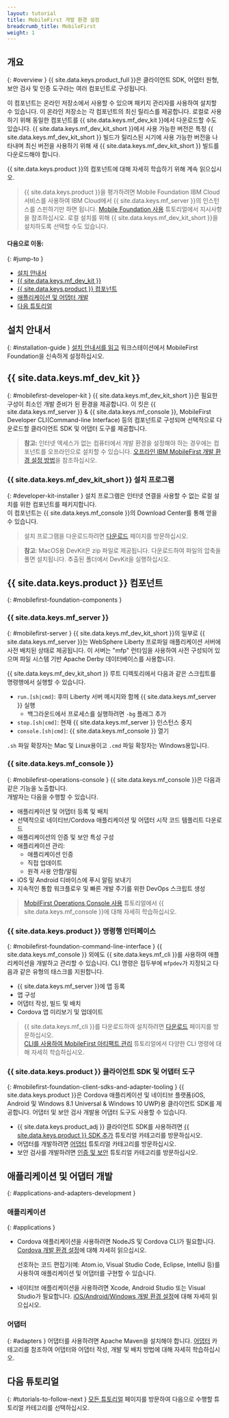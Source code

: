 ```yaml
---
layout: tutorial
title: MobileFirst 개발 환경 설정
breadcrumb_title: MobileFirst
weight: 1
---
```

<!-- NLS_CHARSET=UTF-8 -->
## 개요
{: #overview }
{{ site.data.keys.product_full }}은 클라이언트 SDK, 어댑터 원형, 보안 검사 및 인증 도구라는 여러 컴포넌트로 구성됩니다.

이 컴포넌트는 온라인 저장소에서 사용할 수 있으며 패키지 관리자를 사용하여 설치할 수 있습니다. 이 온라인 저장소는 각 컴포넌트의 최신 릴리스를 제공합니다. 로컬로 사용하기 위해 동일한 컴포넌트를 {{ site.data.keys.mf_dev_kit }}에서 다운로드할 수도 있습니다. {{ site.data.keys.mf_dev_kit_short }}에서 사용 가능한 버전은 특정 {{ site.data.keys.mf_dev_kit_short }} 빌드가 릴리스된 시기에 사용 가능한 버전을 나타내며 최신 버전을 사용하기 위해 새 {{ site.data.keys.mf_dev_kit_short }} 빌드를 다운로드해야 합니다.

{{ site.data.keys.product }}의 컴포넌트에 대해 자세히 학습하기 위해 계속 읽으십시오.

> {{ site.data.keys.product }}을 평가하려면 Mobile Foundation IBM Cloud 서비스를 사용하여 IBM Cloud에서 {{ site.data.keys.mf_server }}의 인스턴스를 스핀하기만 하면 됩니다. [Mobile Foundation 사용](../../../ibmcloud/using-mobile-foundation/) 튜토리얼에서 지시사항을 참조하십시오. 로컬 설치를 위해 {{ site.data.keys.mf_dev_kit_short }}을 설치하도록 선택할 수도 있습니다.

#### 다음으로 이동:
{: #jump-to }

* [설치 안내서](#installation-guide)
* [{{ site.data.keys.mf_dev_kit }}](#mobilefirst-developer-kit)
* [{{ site.data.keys.product }} 컴포넌트](#mobilefirst-foundation-components)
* [애플리케이션 및 어댑터 개발](#applications-and-adapters-development)
* [다음 튜토리얼](#tutorials-to-follow-next)

## 설치 안내서
{: #installation-guide }
[설치 안내서를 읽고](installation-guide) 워크스테이션에서 MobileFirst Foundation을 신속하게 설정하십시오.

## {{ site.data.keys.mf_dev_kit }}
{: #mobilefirst-developer-kit }
{{ site.data.keys.mf_dev_kit_short }}은 필요한 구성이 최소인 개발 준비가 된 환경을 제공합니다. 이 킷은 {{ site.data.keys.mf_server }} &amp; {{ site.data.keys.mf_console }}, MobileFirst Developer CLI(Command-line Interface) 등의 컴포넌트로 구성되며 선택적으로 다운로드할 클라이언트 SDK 및 어댑터 도구를 제공합니다.

> **참고:** 인터넷 액세스가 없는 컴퓨터에서 개발 환경을 설정해야 하는 경우에는 컴포넌트를 오프라인으로 설치할 수 있습니다. [오프라인 IBM MobileFirst 개발 환경 설정 방법]({{site.baseurl}}/blog/2016/03/31/howto-set-up-an-offline-ibm-mobilefirst-8-0-development-environment)을 참조하십시오.

### {{ site.data.keys.mf_dev_kit_short }} 설치 프로그램
{: #developer-kit-installer }
설치 프로그램은 인터넷 연결을 사용할 수 없는 로컬 설치를 위한 컴포넌트를 패키지합니다.  
이 컴포넌트는 {{ site.data.keys.mf_console }}의 Download Center를 통해 얻을 수 있습니다.

> 설치 프로그램을 다운로드하려면 [다운로드]({{site.baseurl}}/downloads/) 페이지를 방문하십시오.

>**참고**: MacOS용 DevKit은 zip 파일로 제공됩니다. 다운로드하여 파일의 압축을 풀면 설치됩니다. 추출된 폴더에서 DevKit을 실행하십시오.  

## {{ site.data.keys.product }} 컴포넌트
{: #mobilefirst-foundation-components }

### {{ site.data.keys.mf_server }}
{: #mobilefirst-server }
{{ site.data.keys.mf_dev_kit_short }}의 일부로 {{ site.data.keys.mf_server }}는 WebSphere Liberty 프로파일 애플리케이션 서버에 사전 배치된 상태로 제공됩니다. 이 서버는 "mfp" 런타임을 사용하여 사전 구성되어 있으며 파일 시스템 기반 Apache Derby 데이터베이스를 사용합니다.

{{ site.data.keys.mf_dev_kit_short }} 루트 디렉토리에서 다음과 같은 스크립트를 명령행에서 실행할 수 있습니다.

* `run.[sh|cmd]`: 후미 Liberty 서버 메시지와 함께 {{ site.data.keys.mf_server }} 실행
    * 백그라운드에서 프로세스를 실행하려면 `-bg` 플래그 추가
* `stop.[sh|cmd]`: 현재 {{ site.data.keys.mf_server }} 인스턴스 중지
* `console.[sh|cmd]`: {{ site.data.keys.mf_console }} 열기

`.sh` 파일 확장자는 Mac 및 Linux용이고 `.cmd` 파일 확장자는 Windows용입니다.

### {{ site.data.keys.mf_console }}
{: #mobilefirst-operations-console }
{{ site.data.keys.mf_console }}은 다음과 같은 기능을 노출합니다.  
개발자는 다음을 수행할 수 있습니다.

- 애플리케이션 및 어댑터 등록 및 배치
- 선택적으로 네이티브/Cordova 애플리케이션 및 어댑터 시작 코드 템플리트 다운로드
- 애플리케이션의 인증 및 보안 특성 구성
- 애플리케이션 관리:
    - 애플리케이션 인증
    - 직접 업데이트
    - 원격 사용 안함/알림
- iOS 및 Android 디바이스에 푸시 알림 보내기
- 지속적인 통합 워크플로우 및 빠른 개발 주기를 위한 DevOps 스크립트 생성

> [MobilFirst Operations Console 사용](../../../product-overview/components/console/) 튜토리얼에서 {{ site.data.keys.mf_console }}에 대해 자세히 학습하십시오.

### {{ site.data.keys.product }} 명령행 인터페이스
{: #mobilefirst-foundation-command-line-interface }
{{ site.data.keys.mf_console }} 외에도 {{ site.data.keys.mf_cli }}를 사용하여 애플리케이션을 개발하고 관리할 수 있습니다. CLI 명령은 접두부에 `mfpdev`가 지정되고 다음과 같은 유형의 태스크를 지원합니다.

* {{ site.data.keys.mf_server }}에 앱 등록
* 앱 구성
* 어댑터 작성, 빌드 및 배치
* Cordova 앱 미리보기 및 업데이트

> {{ site.data.keys.mf_cli }}를 다운로드하여 설치하려면 [다운로드]({{site.baseurl}}/downloads/) 페이지를 방문하십시오.  
>[CLI를 사용하여 MobileFirst 아티팩트 관리](../../../application-development/using-mobilefirst-cli-to-manage-mobilefirst-artifacts/) 튜토리얼에서 다양한 CLI 명령에 대해 자세히 학습하십시오.

### {{ site.data.keys.product }} 클라이언트 SDK 및 어댑터 도구
{: #mobilefirst-foundation-client-sdks-and-adapter-tooling }
{{ site.data.keys.product }}은 Cordova 애플리케이션 및 네이티브 플랫폼(iOS, Android 및 Windows 8.1 Universal &amp; Windows 10 UWP)용 클라이언트 SDK를 제공합니다. 어댑터 및 보안 검사 개발용 어댑터 도구도 사용할 수 있습니다.

* {{ site.data.keys.product_adj }} 클라이언트 SDK를 사용하려면 [{{ site.data.keys.product }} SDK 추가](../../../application-development/sdk/) 튜토리얼 카테고리를 방문하십시오.  
* 어댑터를 개발하려면 [어댑터](../../../adapters/) 튜토리얼 카테고리를 방문하십시오.  
* 보안 검사를 개발하려면 [인증 및 보안](../../../authentication-and-security/) 튜토리얼 카테고리를 방문하십시오.  

## 애플리케이션 및 어댑터 개발
{: #applications-and-adapters-development }

### 애플리케이션
{: #applications }
* Cordova 애플리케이션을 사용하려면 NodeJS 및 Cordova CLI가 필요합니다. [Cordova 개발 환경 설정](../cordova)에 대해 자세히 읽으십시오.

    선호하는 코드 편집기(예: Atom.io, Visual Studio Code, Eclipse, IntelliJ 등)를 사용하여 애플리케이션 및 어댑터를 구현할 수 있습니다.  

* 네이티브 애플리케이션을 사용하려면 Xcode, Android Studio 또는 Visual Studio가 필요합니다. [iOS/Android/Windows 개발 환경 설정](../)에 대해 자세히 읽으십시오.

### 어댑터
{: #adapters }
어댑터를 사용하려면 Apache Maven을 설치해야 합니다. [어댑터](../../../adapters/) 카테고리를 참조하여 어댑터와 어댑터 작성, 개발 및 배치 방법에 대해 자세히 학습하십시오.

## 다음 튜토리얼
{: #tutorials-to-follow-next }
[모든 튜토리얼](../../../all-tutorials/) 페이지를 방문하여 다음으로 수행할 튜토리얼 카테고리를 선택하십시오.
